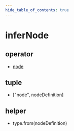 ```yaml
---
hide_table_of_contents: true
---
```


# inferNode

## operator

-   [node](./infernode.md)

## tuple

-   ["node", nodeDefinition]

## helper

-   type.from(nodeDefinition)
